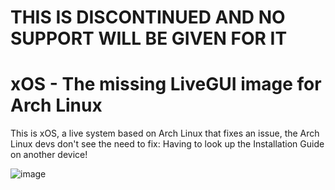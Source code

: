 # THIS IS DISCONTINUED AND NO SUPPORT WILL BE GIVEN FOR IT

# xOS - The missing LiveGUI image for Arch Linux
This is xOS, a live system based on Arch Linux that fixes an issue, the Arch Linux devs don't see the need to fix: Having to look up the Installation Guide on another device!

![image](https://github.com/JerrySM64/xos/assets/42114389/2229e51c-5735-4907-9812-8df49a8c0c92)
